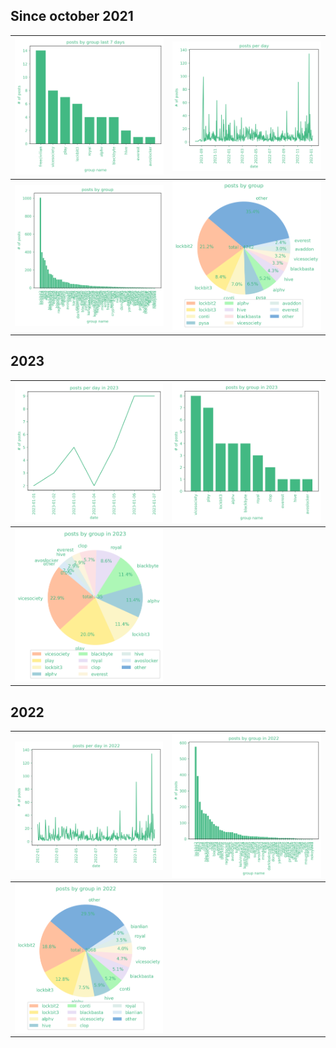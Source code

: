 


## Since october 2021


| ![](graphs/postsbygroup7days.png) | ![](graphs/postsbyday.png) |
|---|---|
| ![](graphs/postsbygroup.png) | ![](graphs/grouppie.png) |




## 2023


 | ![](graphs/postsbyday2023.png) | ![](graphs/postsbygroup2023.png) |
 |---|---|
 | ![](graphs/grouppie2023.png) | | 




## 2022


| ![](graphs/postsbyday2022.png) | ![](graphs/postsbygroup2022.png) |
|---|---|
| ![](graphs/grouppie2022.png) | | 
